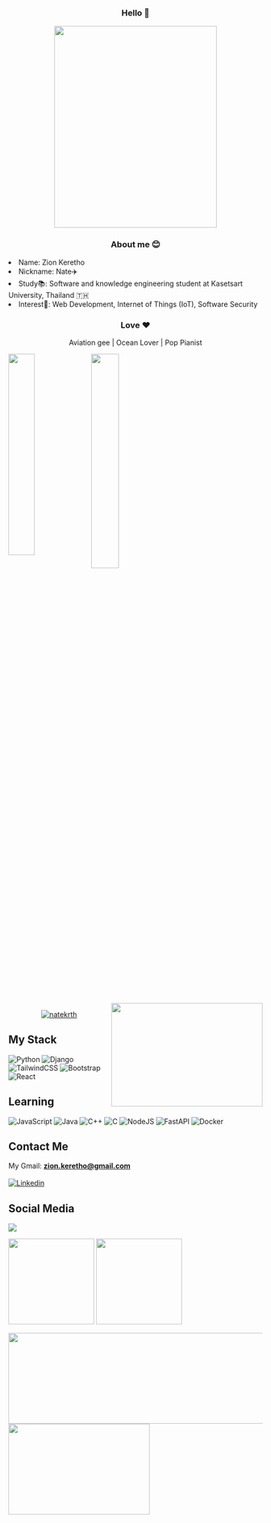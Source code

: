 <h3 align="center">Hello 👋 </h3> 


<!--  <p align="center"> <p align="left">
    <img src="https://i.pinimg.com/564x/50/8a/b6/508ab6e1b12db69672d9bf2b1f795094.jpg" height=200 width=50% />
  </p>
  <p align="right">
    <img src="https://i.pinimg.com/originals/4a/70/5e/4a705e028bb9f5d50995e68c791fb10a.gif" height=200 width=50% />
  </p>
</p> -->

<p align="center">
  <img src="https://i.pinimg.com/originals/4a/70/5e/4a705e028bb9f5d50995e68c791fb10a.gif" height=400 width=80% />
</p>


<h3 align="center">About me 😊</h3> 
<p align="center">
  <li>Name: Zion Keretho</li>
  <li>Nickname: Nate✈️</li>
  <li>Study📚: Software and knowledge engineering student at Kasetsart University, Thailand 🇹🇭</li>
  <li>Interest🤩: Web Development, Internet of Things (IoT), Software Security
</p>

<h3 align="center">Love ❤️</h3> 

<p align="center">Aviation gee | Ocean Lover | Pop Pianist</p>
<img src="https://i.pinimg.com/564x/6e/bc/e1/6ebce160088c34303dcbed03043ba0ff.jpg" width=32% align="left"/>
<img src="https://i.pinimg.com/originals/e4/15/c4/e415c48c6387706cc02f92b09501cab5.gif" width=33% align="center"/>
<img src="https://i.pinimg.com/originals/d7/36/1a/d7361a0960ad3d4b911e63ca54ade972.gif" width=300 height=205 align="right"/>


<!--    <p align="left"> Ocean Lover -->
<!-- </p> -->

<p align="center"> 
  <a href="https://github.com/ryo-ma/github-profile-trophy"><img src="https://github-profile-trophy.vercel.app/?username=natekrth" alt="natekrth"/></a>
</p>

<!-- ![](https://komarev.com/ghpvc/?username=natekrth&color=orange) -->
<!--
**natekrth/natekrth** is a ✨ _special_ ✨ repository because its `README.md` (this file) appears on your GitHub profile.

Here are some ideas to get you started:

- 🔭 I’m currently working on ...
- 🌱 I’m currently learning ...
- 👯 I’m looking to collaborate on ...
- 🤔 I’m looking for help with ...
- 💬 Ask me about ...
- 📫 How to reach me: ...
- 😄 Pronouns: ...
- ⚡ Fun fact: ...
-->
## My Stack 
![Python](https://img.shields.io/badge/python-3670A0?style=for-the-badge&logo=python&logoColor=ffdd54)
![Django](https://img.shields.io/badge/django-%23092E20.svg?style=for-the-badge&logo=django&logoColor=white)
![TailwindCSS](https://img.shields.io/badge/tailwindcss-%2338B2AC.svg?style=for-the-badge&logo=tailwind-css&logoColor=white)
![Bootstrap](https://img.shields.io/badge/bootstrap-%23563D7C.svg?style=for-the-badge&logo=bootstrap&logoColor=white)
![React](https://img.shields.io/badge/react-%2320232a.svg?style=for-the-badge&logo=react&logoColor=%2361DAFB)

## Learning
![JavaScript](https://img.shields.io/badge/javascript-%23323330.svg?style=for-the-badge&logo=javascript&logoColor=%23F7DF1E)
![Java](https://img.shields.io/badge/java-%23ED8B00.svg?style=for-the-badge&logo=java&logoColor=white)
![C++](https://img.shields.io/badge/c++-%2300599C.svg?style=for-the-badge&logo=c%2B%2B&logoColor=white)
![C](https://img.shields.io/badge/c-%2300599C.svg?style=for-the-badge&logo=c&logoColor=white)
![NodeJS](https://img.shields.io/badge/node.js-6DA55F?style=for-the-badge&logo=node.js&logoColor=white)
![FastAPI](https://img.shields.io/badge/FastAPI-005571?style=for-the-badge&logo=fastapi)
![Docker](https://img.shields.io/badge/docker-%230db7ed.svg?style=for-the-badge&logo=docker&logoColor=white)

## Contact Me
My Gmail: **zion.keretho@gmail.com**
<br>
<br>
[![Linkedin](https://img.shields.io/badge/LinkedIn-0077B5?style=for-the-badge&logo=linkedin&logoColor=white)](https://www.linkedin.com/in/zion-keretho-a4331522b/)

## Social Media
<p>
  <a href="https://instagram.com/natenatekrth" target="blank"><img src="https://img.shields.io/badge/Instagram-E4405F?style=for-the-badge&logo=instagram&logoColor=white"></a>
</p>

<!-- [![Instagram](https://img.shields.io/badge/Instagram-E4405F?style=for-the-badge&logo=instagram&logoColor=white)](https://www.instagram.com/natenatekrth/) -->
<!-- <p><img align="left" src="https://github-readme-stats.vercel.app/api/top-langs?username=natekrth&theme=dracula&show_icons=true&locale=en&layout=compact" alt="natekrth" /></p> -->

<p>
  <img height=170px src="https://github-readme-stats.vercel.app/api?username=natekrth&theme=github_dark_dimmed"/>
  <img height=170px src="http://github-readme-streak-stats.herokuapp.com?user=natekrth&theme=dark&hide_border=true&background=22272e&ring=3382ed"/>
</p>
<p>
  <img height=180px width="550px" src="https://github-profile-summary-cards.vercel.app/api/cards/profile-details?username=natekrth&theme=github_dark&background=22272e&ring=3382ed"/>
  <img height=180px width="280px" src="https://github-readme-stats.vercel.app/api/top-langs/?username=natekrth&layout=compact&theme=github_dark_dimmed&hide_border=true"/>
</p>


<!-- <p>&nbsp;<img align="center" src="https://github-readme-stats.vercel.app/api?username=natekrth&theme=dracula&show_icons=true&locale=en" alt="natekrth" /></p> -->
<!-- 
![snake gif](https://github.com/natekrth/natekrth/blob/output/github-contribution-grid-snake.gif) -->
